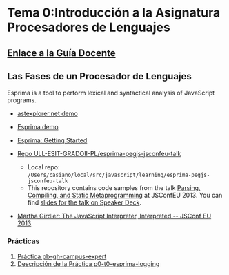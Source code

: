 # Tema 0:Introducción a la Asignatura Procesadores de Lenguajes

## [Enlace a la Guía Docente](https://www.ull.es/apps/guias/guias/view_guide/16020/)

##  Las Fases de un Procesador de Lenguajes

Esprima is a tool to perform lexical and syntactical analysis of JavaScript programs.

* <a href="https://astexplorer.net/" target="_blank">astexplorer.net demo</a>
* <a href="http://esprima.org/demo/parse.html" target="_blank">Esprima demo</a>
* <a href="https://esprima.readthedocs.io/en/latest/getting-started.html" target="_blank">Esprima: Getting Started</a>
* <a href="https://github.com/ULL-ESIT-GRADOII-PL/esprima-pegjs-jsconfeu-talk" target="_blank">Repo ULL-ESIT-GRADOII-PL/esprima-pegjs-jsconfeu-talk</a>
    * Local repo: `/Users/casiano/local/src/javascript/learning/esprima-pegjs-jsconfeu-talk`
    * This repository contains code samples from the talk [Parsing, Compiling, and Static Metaprogramming][talk] at JSConfEU 2013. You can find [slides for the talk on Speaker Deck](https://speakerdeck.com/pdubroy/parsing-compiling-and-static-metaprogramming).

 * [Martha Girdler: The JavaScript Interpreter, Interpreted -- JSConf EU 2013](https://youtu.be/iSxNCYcPAFk)

### Prácticas

1. [Práctica pb-gh-campus-expert](practicas/pb-gh-campus-expert)
2. [Descripción de la Práctica p0-t0-esprima-logging](practicas/p0-t0-esprima-logging)

[talk]: http://2013.jsconf.eu/speakers/patrick-dubroy-parsing-compiling-and-static-metaprogramming.html
